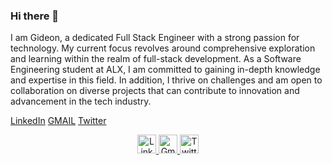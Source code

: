 ### Hi there 👋
I am Gideon, a dedicated Full Stack Engineer with a strong passion for technology. My current focus revolves around comprehensive exploration and learning within the realm of full-stack development. As a Software Engineering student at ALX, I am committed to gaining in-depth knowledge and expertise in this field. In addition, I thrive on challenges and am open to collaboration on diverse projects that can contribute to innovation and advancement in the tech industry.

[LinkedIn](https://www.linkedin.com/in/gideon-kiplagat-2669761ba/) [GMAIL](mailto:kiplagatgideon00@gmail.com) [Twitter](https://twitter.com/kiplagatTruth)

<p align="center">
  <a href="https://www.linkedin.com/in/gideon-kiplagat-2669761ba/">
    <img src="gideonkiplagat/gideonkiplagat/pngwing.com.png" alt="LinkedIn" width="30" height="30">
  </a>
  <a href="mailto:kiplagatgideon00@gmail.com">
    <img src="gideonkiplagat/gideonkiplagat/pngwing.com(2).png" alt="Gmail" width="30" height="30">
  </a>
  <a href="https://twitter.com/kiplagatTruth">
    <img src="gideonkiplagat/gideonkiplagat/pngwing.com(1).png" alt="Twitter" width="30" height="30">
  </a>
</p>
